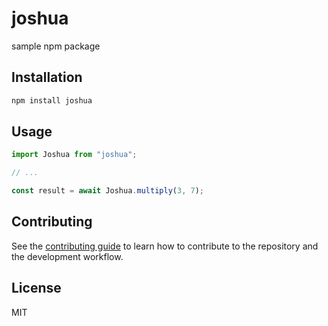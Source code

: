 # joshua

sample npm package

## Installation

```sh
npm install joshua
```

## Usage

```js
import Joshua from "joshua";

// ...

const result = await Joshua.multiply(3, 7);
```

## Contributing

See the [contributing guide](CONTRIBUTING.md) to learn how to contribute to the repository and the development workflow.

## License

MIT
